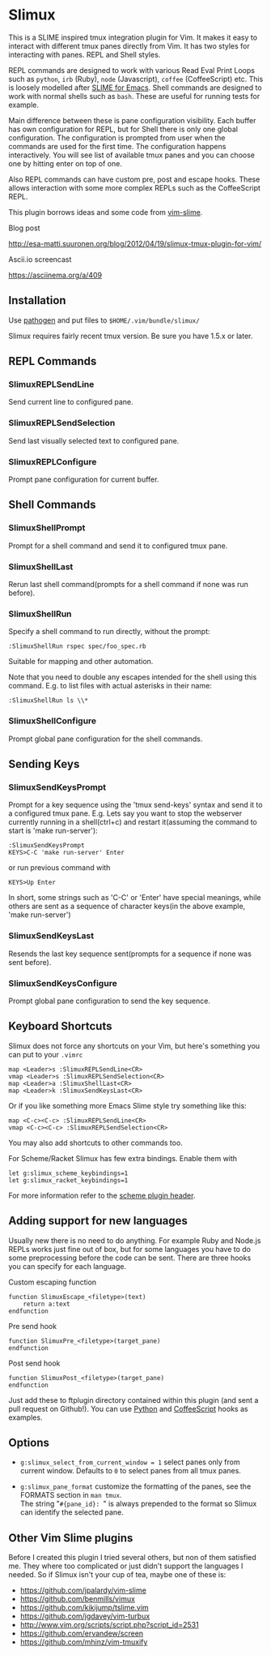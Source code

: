 # Slimux

This is a SLIME inspired tmux integration plugin for Vim. It makes it easy to interact
with different tmux panes directly from Vim. It has two styles for interacting
with panes. REPL and Shell styles.

REPL commands are designed to work with various Read Eval Print Loops such as
`python`, `irb` (Ruby), `node` (Javascript), `coffee` (CoffeeScript) etc.
This is loosely modelled after [SLIME for Emacs][SLIME]. Shell commands are designed
to work with normal shells such as `bash`. These are useful for running tests for
example.

Main difference between these is pane configuration visibility. Each buffer has
own configuration for REPL, but for Shell there is only one global
configuration. The configuration is prompted from user when the commands are
used for the first time. The configuration happens interactively. You will see
list of available tmux panes and you can choose one by hitting enter on top of
one.

Also REPL commands can have custom pre, post and escape hooks. These allows
interaction with some more complex REPLs such as the CoffeeScript REPL.

This plugin borrows ideas and some code from [vim-slime][].


Blog post

http://esa-matti.suuronen.org/blog/2012/04/19/slimux-tmux-plugin-for-vim/

Ascii.io screencast

https://asciinema.org/a/409


## Installation

Use [pathogen][] and put files to
`$HOME/.vim/bundle/slimux/`

Slimux requires fairly recent tmux version. Be sure you have 1.5.x or later.

## REPL Commands

### SlimuxREPLSendLine

Send current line to configured pane.

### SlimuxREPLSendSelection

Send last visually selected text to configured pane.

### SlimuxREPLConfigure

Prompt pane configuration for current buffer.


## Shell Commands

### SlimuxShellPrompt

Prompt for a shell command and send it to configured tmux pane.

### SlimuxShellLast

Rerun last shell command(prompts for a shell command if none was run before).

### SlimuxShellRun

Specify a shell command to run directly, without the prompt:

    :SlimuxShellRun rspec spec/foo_spec.rb

Suitable for mapping and other automation.

Note that you need to double any escapes intended for the shell using this command.
E.g. to list files with actual asterisks in their name:

    :SlimuxShellRun ls \\*

### SlimuxShellConfigure

Prompt global pane configuration for the shell commands.


## Sending Keys

### SlimuxSendKeysPrompt

Prompt for a key sequence using the 'tmux send-keys' syntax and send it to
a configured tmux pane.
E.g. Lets say you want to stop the webserver currently running in a
shell(ctrl+c) and restart it(assuming the command to start is 'make run-server'):

    :SlimuxSendKeysPrompt
    KEYS>C-C 'make run-server' Enter
    
or run previous command with

    KEYS>Up Enter

In short, some strings such as 'C-C' or 'Enter' have special meanings,
while others are sent as a sequence of character keys(in the above example, 'make run-server')

### SlimuxSendKeysLast

Resends the last key sequence sent(prompts for a sequence if none was sent before).

### SlimuxSendKeysConfigure

Prompt global pane configuration to send the key sequence.


## Keyboard Shortcuts

Slimux does not force any shortcuts on your Vim, but here's something you can
put to your `.vimrc`

    map <Leader>s :SlimuxREPLSendLine<CR>
    vmap <Leader>s :SlimuxREPLSendSelection<CR>
    map <Leader>a :SlimuxShellLast<CR>
    map <Leader>k :SlimuxSendKeysLast<CR>

Or if you like something more Emacs Slime style try something like this:

    map <C-c><C-c> :SlimuxREPLSendLine<CR>
    vmap <C-c><C-c> :SlimuxREPLSendSelection<CR>

You may also add shortcuts to other commands too.

For Scheme/Racket Slimux has few extra bindings. Enable them with

    let g:slimux_scheme_keybindings=1
    let g:slimux_racket_keybindings=1

For more information refer to the [scheme plugin header](https://github.com/epeli/slimux/blob/master/ftplugin/scheme.vim).


## Adding support for new languages

Usually new there is no need to do anything. For example Ruby and Node.js REPLs
works just fine out of box, but for some languages you have to do some preprocessing
before the code can be sent. There are three hooks you can specify for
each language.

Custom escaping function

    function SlimuxEscape_<filetype>(text)
        return a:text
    endfunction

Pre send hook

    function SlimuxPre_<filetype>(target_pane)
    endfunction

Post send hook

    function SlimuxPost_<filetype>(target_pane)
    endfunction

Just add these to ftplugin directory contained within this plugin (and sent a pull request on Github!).
You can use [Python][] and [CoffeeScript][] hooks as examples.

## Options

- `g:slimux_select_from_current_window = 1` select panes only from current
  window. Defaults to `0` to select panes from all tmux panes.

- `g:slimux_pane_format` customize the formatting of the panes, see the FORMATS section in `man tmux`.  
  The string "`#{pane_id}: `" is always prepended to the format so Slimux can identify the selected pane.


## Other Vim Slime plugins

Before I created this plugin I tried several others, but non of them satisfied me. They where too
complicated or just didn't support the languages I needed. So if Slimux isn't your cup of tea,
maybe one of these is:

  * <https://github.com/jpalardy/vim-slime>
  * <https://github.com/benmills/vimux>
  * <https://github.com/kikijump/tslime.vim>
  * <https://github.com/jgdavey/vim-turbux>
  * <http://www.vim.org/scripts/script.php?script_id=2531>
  * <https://github.com/ervandew/screen>
  * <https://github.com/mhinz/vim-tmuxify>



[tmux]: http://tmux.sourceforge.net/
[pathogen]: https://github.com/tpope/vim-pathogen
[vim-slime]: https://github.com/jpalardy/vim-slime
[SLIME]: http://common-lisp.net/project/slime/

[Python]: https://github.com/epeli/slimux/blob/master/ftplugin/python.vim
[CoffeeScript]: https://github.com/epeli/slimux/blob/master/ftplugin/coffee.vim
